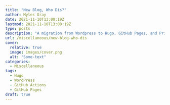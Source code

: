 ```yaml
---
title: "New Blog, Who Dis?"
author: Myles Gray
date: 2021-11-10T13:00:19Z
lastmod: 2021-11-10T13:00:19Z
type: posts
description: "A migration from Wordpress to Hugo, GitHub Pages, and Privacy-first analytics"
url: /miscellaneous/new-blog-who-dis
cover:
  relative: true
  image: images/cover.png
  alt: "Some-text"
categories:
  - Miscellaneous
tags:
  - Hugo
  - WordPress
  - GitHub Actions
  - GitHub Pages
draft: true
---
```

